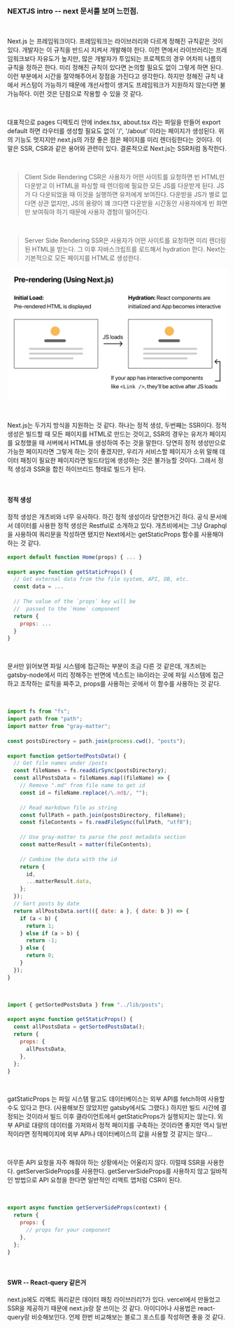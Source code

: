 ### NEXTJS intro -- next 문서를 보며 느낀점.

<br/>

Next.js 는 프레임워크이다. 프레임워크는 라이브러리와 다르게 정해진 규칙같은 것이 있다. 개발자는 이 규칙을 반드시 지켜서 개발해야 한다. 이런 면에서 라이브러리는 프레임워크보다 자유도가 높지만, 많은 개발자가 투입되는 프로젝트의 경우 어차피 나름의 규칙을 정하곤 한다. 미리 정해진 규칙이 있다면 논의할 필요도 없이 그렇게 하면 된다. 이런 부분에서 시간을 절약해주어서 장점을 가진다고 생각한다. 하지만 정해진 규칙 내에서 커스텀이 가능하기 때문에 개선사항이 생겨도 프레임워크가 지원하지 않는다면 불가능하다. 이런 것은 단점으로 작용할 수 있을 것 같다.

<br/>

대표적으로 pages 디렉토리 안에 index.tsx, about.tsx 라는 파일을 만들어 export default 하면
라우터를 생성할 필요도 없이 '/', '/about' 이라는 페이지가 생성된다. 위의 기능도 멋지지만 next.js의 가장 좋은 점은 페이지를 미리 렌더링한다는 것이다. 이 말은 SSR, CSR과 같은 용어와 관련이 있다.
결론적으로 Next.js는 SSR처럼 동작한다.

<br/>

> Client Side Rendering
> CSR은 사용자가 어떤 사이트를 요청하면 빈 HTML만 다운받고 이 HTML을 파싱할 때 렌더링에 필요한 모든 JS를 다운받게 된다.
> JS가 다 다운되었을 때 이것을 실행하면 유저에게 보여진다. 다운받을 JS가 별로 없다면 상관 없지만, JS의 용량이 꽤 크다면
> 다운받을 시간동안 사용자에게 빈 화면만 보여줘야 하기 때문에 사용자 경험이 떨어진다.

<br/>

> Server Side Rendering
> SSR은 사용자가 어떤 사이트를 요청하면 미리 렌더링된 HTML을 받는다. 그 이후 자바스크립트를 로드해서 hydration 한다.
> Next는 기본적으로 모든 페이지를 HTML로 생성한다.

![](./assets/pre-rendering.png)

<br/>

Next.js는 두가지 방식을 지원하는 것 같다. 하나는 정적 생성, 두번째는 SSR이다.
정적 생성은 빌드할 때 모든 페이지를 HTML로 만드는 것이고,
SSR의 경우는 유저가 페이지를 요청했을 때 서버에서 HTML을 생성하여 주는 것을 말한다.
당연히 정적 생성만으로 가능한 페이지라면 그렇게 하는 것이 좋겠지만, 우리가 서비스할 페이지가
소위 말해 데이터 패칭이 필요한 페이지라면 빌드타임에 생성하는 것은 불가능할 것이다.
그래서 정적 생성과 SSR을 합친 하이브리드 형태로 빌드가 된다.

<br/>

#### 정적 생성

정적 생성은 개츠비와 너무 유사하다. 하긴 정적 생성이라 당연한거긴 하다.
공식 문서에서 데이터를 사용한 정적 생성은 Restful로 소개하고 있다.
개츠비에서는 그냥 Graphql을 사용하여 쿼리문을 작성하면 됐지만
Next에서는 getStaticProps 함수를 사용해야 하는 것 같다.

```javascript
export default function Home(props) { ... }

export async function getStaticProps() {
  // Get external data from the file system, API, DB, etc.
  const data = ...

  // The value of the `props` key will be
  //  passed to the `Home` component
  return {
    props: ...
  }
}
```
<br/>

문서만 읽어보면 파일 시스템에 접근하는 부분이 조금 다른 것 같은데, 개츠비는 gatsby-node에서 미리 정해주는 반면에
넥스트는 lib이라는 곳에 파일 시스템에 접근하고 조작하는 로직을 짜주고, props를 사용하는 곳에서 이 함수를 사용하는 것 같다.

<br/>

```javascript
import fs from "fs";
import path from "path";
import matter from "gray-matter";

const postsDirectory = path.join(process.cwd(), "posts");

export function getSortedPostsData() {
  // Get file names under /posts
  const fileNames = fs.readdirSync(postsDirectory);
  const allPostsData = fileNames.map((fileName) => {
    // Remove ".md" from file name to get id
    const id = fileName.replace(/\.md$/, "");

    // Read markdown file as string
    const fullPath = path.join(postsDirectory, fileName);
    const fileContents = fs.readFileSync(fullPath, "utf8");

    // Use gray-matter to parse the post metadata section
    const matterResult = matter(fileContents);

    // Combine the data with the id
    return {
      id,
      ...matterResult.data,
    };
  });
  // Sort posts by date
  return allPostsData.sort(({ date: a }, { date: b }) => {
    if (a < b) {
      return 1;
    } else if (a > b) {
      return -1;
    } else {
      return 0;
    }
  });
}
```

<br/>

```javascript
import { getSortedPostsData } from "../lib/posts";

export async function getStaticProps() {
  const allPostsData = getSortedPostsData();
  return {
    props: {
      allPostsData,
    },
  };
}
```

<br/>

gatStaticProps 는 파일 시스템 말고도 데이터베이스는 외부 API를 fetch하여 사용할 수도 있다고 한다.
(사용해보진 않았지만 gatsby에서도 그랬다.)
하지만 빌드 시간에 결정되는 것이라서 빌드 이후 클라이언트에서 getStaticProps가 실행되지는 않는다.
외부 API로 대량의 데이터를 가져와서 정적 페이지를 구축하는 것이라면 좋지만
역시 일반적이라면 정적페이지에 외부 API나 데이터베이스의 값을 사용할 것 같지는 않다...

<br/>

아무튼 API 요청을 자주 해줘야 하는 상황에서는 어울리지 않다. 이럴때 SSR을 사용한다. getServerSideProps를 사용한다.
getServerSideProps를 사용하지 않고 일바적인 방법으로 API 요청을 한다면 일반적인 리액트 앱처럼 CSR이 된다.

<br/>

```javascript
export async function getServerSideProps(context) {
  return {
    props: {
      // props for your component
    },
  };
}
```
<br/>

#### SWR -- React-query 같은거



next.js에도 리액트 쿼리같은 데이터 패칭 라이브러리?가 있다. vercel에서 만들었고
SSR을 제공하기 때문에 next.js랑 잘 쓰이는 것 같다. 아이디어나 사용법은 react-query랑 비슷해보인다.
언제 한번 비교해보는 블로그 포스트를 작성하면 좋을 것 같다.

<br/>
<br/>
